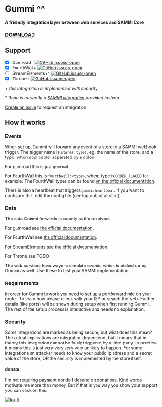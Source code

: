 # Gummi ^^
**A friendly integration layer between web services and SAMMI Core**

### [DOWNLOAD](https://github.com/Fl0GUI/gummi/releases/latest)

## Support

* [x] Gumroad+ [![GitHub issues-open](https://badgen.net/github/label-issues/Fl0GUI/gummi/gumroad/open)](https://github.com/Fl0GUI/gummi/issues?q=is%3Aopen%20label%3Agumroad) 
* [x] FourthWall+ [![GitHub issues-open](https://badgen.net/github/label-issues/Fl0GUI/gummi/fourthwall/open)](https://github.com/Fl0GUI/gummi/issues?q=is%3Aopen%20label%3Afourthwall) 
* [ ] StreamElements+* [![GitHub issues-open](https://badgen.net/github/label-issues/Fl0GUI/gummi/streamelements/open)](https://github.com/Fl0GUI/gummi/issues?q=is%3Aopen%20label%3Astreamelements) 
* [x] Throne+ [![GitHub issues-open](https://badgen.net/github/label-issues/Fl0GUI/gummi/throne/open)](https://github.com/Fl0GUI/gummi/issues?q=is%3Aopen%20label%3Athrone)

\+ *this integration is implemented with security*

\* *there is currently a [SAMMI integration](https://github.com/Fl0GUI/gummi/blob/master/streamelements/streamelements.sef) provided instead*

[Create an issue](https://github.com/Fl0GUI/gummi/issues/new?assignees=&labels=integration%2C+request&projects=&template=feature_request.md&title=Integration+request%3A+) to request an integration.

## How it works

### Events

When set up, Gummi will forward any event of a store to a SAMMI webhook trigger.
The trigger name is `store(:type)`, eg. the name of the store, and a type (when applicable) separated by a colon.

For gumroad this is just `gumroad`.

For FourthWall this is `fourthwall:<type>`, where type is `ORDER_PLACED` for example.
The FourthWall types can be found [on the official documentation](https://docs.fourthwall.dev/webhook-event-types/).

There is also a heartbeat that triggers `gummi:heartbeat`.
If you want to configure this, edit the config file (see log output at start).

### Data

The data Gummi forwards is exactly as it's received.

For gumroad see [the official documentation](https://app.gumroad.com/ping).

For FourthWall see [the official documentation](https://docs.fourthwall.dev/webhook-event-types/).

For StreamElements see [the official documentation](https://dev.streamelements.com/docs/api-docs/5a84cc101a9c5-connecting-via-websocket-using-o-auth2#json-schema).

For Throne see TODO

The web services have ways to simulate events, which is picked up by Gummi as well.
Use these to test your SAMMI implementation.

### Requirements

In order for Gummi to work you need to set up a portforward rule on your router.
To learn how please check with your ISP or search the web.
Further details (like ports) will be shown during setup when first running Gummi.
The rest of the setup process is interactive and needs no explanation.

### Security

Some integrations are marked as being secure, but what does this mean?
The actual implications are integration dependend, but it means that in theory this integration cannot be falsly triggered by a third party.
In practice it means this is just very very very very unlikely to happen.
For some integrations an attacker needs to know your public ip adress and a secret value of the store, OR the security is implemented by the store itself.

#### donate

I'm not requiring payment nor do I depend on donations.
Kind words motivate me more than money.
But if that is you way you show your support you can click on this:

[![ko-fi](https://ko-fi.com/img/githubbutton_sm.svg)](https://ko-fi.com/N4N2XG5FJ)
